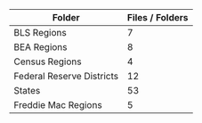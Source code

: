 | Folder                    |   Files / Folders |
|---------------------------|-------------------|
| BLS Regions               |                 7 |
| BEA Regions               |                 8 |
| Census Regions            |                 4 |
| Federal Reserve Districts |                12 |
| States                    |                53 |
| Freddie Mac Regions       |                 5 |